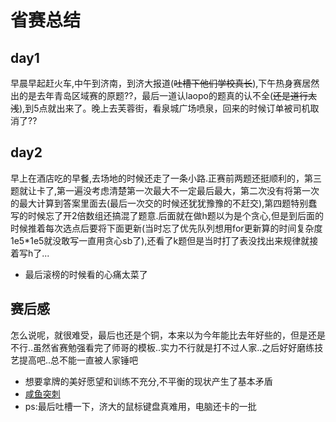 # 省赛总结
## day1
早晨早起赶火车,中午到济南，到济大报道(~~吐槽下他们学校真长~~),下午热身赛居然出的是去年青岛区域赛的原题??，最后一道认laopo的题真的认不全(~~还是道行太浅~~),到5点就出来了。晚上去芙蓉街，看泉城广场喷泉，回来的时候订单被司机取消了??
## day2
早上在酒店吃的早餐,去场地的时候还走了一条小路.正赛前两题还挺顺利的，第三题就让卡了,第一遍没考虑清楚第一次最大不一定最后最大，第二次没有将第一次的最大计算到答案里面去(最后一次交的时候还犹犹豫豫的不赶交),第四题特别蠢写的时候忘了开2倍数组还搞混了题意.后面就在做h题以为是个贪心,但是到后面的时候推着每次选点后要将下面更新(当时忘了优先队列想用for更新算的时间复杂度1e5*1e5就没敢写一直用贪心sb了),还看了k题但是当时打了表没找出来规律就接着写h了...
* 最后滚榜的时候看的心痛太菜了
## 赛后感
怎么说呢，就很难受，最后也还是个铜，本来以为今年能比去年好些的，但是还是不行..虽然省赛勉强看完了师哥的模板..实力不行就是打不过人家..之后好好磨练技艺提高吧..总不能一直被人家锤吧
* 想要拿牌的美好愿望和训练不充分,不平衡的现状产生了基本矛盾
* [咸鱼突刺](https://blog.csdn.net/qq_41886199)
* ps:最后吐槽一下，济大的鼠标键盘真难用，电脑还卡的一批
